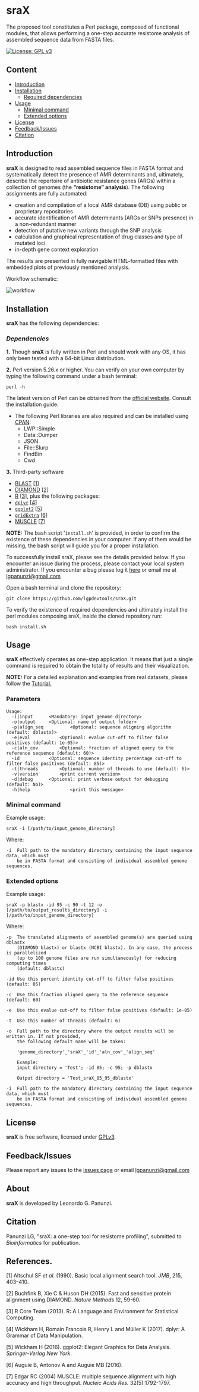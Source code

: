 # sraX
The proposed tool constitutes a Perl package, composed of functional modules, that allows performing a one-step accurate resistome analysis of assembled sequence data from FASTA files.

[![License: GPL v3](https://img.shields.io/badge/License-GPL%20v3-brightgreen.svg)](https://github.com/lgpdevtools/sraX/blob/master/LICENSE)

## Content
  * [Introduction](#introduction)
  * [Installation](#installation)
    * [Required dependencies](#required-dependencies)
  * [Usage](#usage)
    * [Minimal command](#minimal-command)
    * [Extended options](#extended-options)
  * [License](#license)
  * [Feedback/Issues](#feedbackissues)
  * [Citation](#citation)

## Introduction
__sraX__ is designed to read assembled sequence files in FASTA format and systematically detect the presence of AMR determinants and, ultimately, describe the repertoire of antibiotic resistance genes (ARGs) within a collection of genomes (the __“resistome” analysis__). The following assignments are fully automated:
- creation and compilation of a local AMR database (DB) using public or proprietary repositories
- accurate identification of AMR determinants (ARGs or SNPs presence) in a non-redundant manner
- detection of putative new variants through the SNP analysis
- calculation and graphical representation of drug classes and type of mutated loci
- in-depth gene context exploration

The results are presented in fully navigable HTML-formatted files with embedded plots of previously mentioned analysis.

Workflow schematic:

![workflow](https://user-images.githubusercontent.com/45903129/50822537-421cff80-1332-11e9-9efb-188a179301e4.png)


## Installation
**sraX** has the following dependencies:


### _Dependencies_

**1.** Though **sraX** is fully written in Perl and should work with any OS, it has only been tested with a 64-bit Linux distribution.

**2.** Perl version 5.26.x or higher. You can verify on your own computer by typing the following command under a bash terminal:
```
perl -h
```
The latest version of Perl can be obtained from the [official website](http://www.perl.org). Consult the installation guide.

- The following Perl libraries are also required and can be installed using [CPAN](http://www.cpan.org):
	- LWP::Simple
	- Data::Dumper
	- JSON
	- File::Slurp
	- FindBin
	- Cwd

 **3.** Third-party software
 * [BLAST](https://blast.ncbi.nlm.nih.gov/Blast.cgi?CMD=Web&PAGE_TYPE=BlastDocs&DOC_TYPE=Download) [[1]](#references)
 * [DIAMOND](http://github.com/bbuchfink/diamond/) [[2]](#references)
 * [R](http://www.r-project.org/) [[3]](#references), plus the following packages:
 * [`dplyr`](https://cran.r-project.org/web/packages/dplyr/) [[4]](#references)
 * [`ggplot2`](https://cran.r-project.org/web/packages/ggplot2/) [[5]](#references)
 * [`gridExtra`](https://cran.r-project.org/web/packages/gridExtra/) [[6]](#references)
 * [MUSCLE](http://www.drive5.com/muscle/) [[7]](#references)
  
__NOTE:__ The bash script '`install.sh`' is provided, in order to confirm the existence of these dependencies in your computer. If any of them would be missing, the bash script will guide you for a proper installation.

To successfully install sraX, please see the details provided below. If you encounter an issue during the process, please contact your local system administrator. If you encounter a bug please log it [here](https://github.com/lgpdevtools/sraX/issues) or email me at lgpanunzi@gmail.com

Open a bash terminal and clone the repository:
```
git clone https://github.com/lgpdevtools/sraX.git
```
To verify the existence of required dependencies and ultimately install the perl modules composing sraX, inside the cloned repository run:
```
bash install.sh
```
## Usage

**sraX** effectively operates as one-step application. It means that just a single command is required to obtain the totality of results and their visualization.   

__NOTE:__ For a detailed explanation and examples from real datasets, please follow the [Tutorial.](https://github.com/lgpdevtools/sraX/blob/master/Tutorial.md)

### Parameters
```
Usage:
  -i|input		<Mandatory: input genome directory>
  -o|output		<Optional: name of output folder>
  -p|align_seq        	<Optional: sequence aligning algorithm (default: dblastx)>
  -e|eval    		<Optional: evalue cut-off to filter false positives (default: 1e-05)>
  -c|aln_cov       	<Optional: fraction of aligned query to the reference sequence (default: 60)>
  -id      		<Optional: sequence identity percentage cut-off to filter false positives (default: 85)>
  -t|threads      	<Optional: number of threads to use (default: 6)>
  -v|version		<print current version>
  -d|debug		<Optional: print verbose output for debugging (default: No)>
  -h|help               <print this message>
```
### Minimal command
Example usage:
```
sraX -i [/path/to/input_genome_directory]
```
Where:
```
-i	Full path to the mandatory directory containing the input sequence data, which must
	be in FASTA format and consisting of individual assembled genome sequences.
```


### Extended options
Example usage:
```
sraX -p blastx -id 95 -c 90 -t 12 -o [/path/to/output_results_directory] -i [/path/to/input_genome_directory]
```
Where:
```
-p	The translated alignments of assembled genome(s) are queried using dblastx
	(DIAMOND blastx) or blastx (NCBI blastx). In any case, the process is parallelized
	(up to 100 genome files are run simultaneously) for reducing computing times
	(default: dblastx)

-id	Use this percent identity cut-off to filter false positives (default: 85)			

-c	Use this fraction aligned query to the reference sequence (default: 60)

-e	Use this evalue cut-off to filter false positives (default: 1e-05)

-t	Use this number of threads (default: 6)

-o	Full path to the directory where the output results will be written in. If not provided,
	the following default name will be taken:
			
	'genome_directory'_'sraX'_'id'_'aln_cov'_'align_seq'

	Example:
	input directory = 'Test'; -id 85; -c 95; -p dblastx
			
	Output directory = 'Test_sraX_85_95_dblastx'
		
-i	Full path to the mandatory directory containing the input sequence data, which must
	be in FASTA format and consisting of individual assembled genome sequences.
```

## License
**sraX** is free software, licensed under [GPLv3](https://github.com/lgpdevtools/sraX/blob/master/LICENSE).

## Feedback/Issues
Please report any issues to the [issues page](https://github.com/lgpdevtools/sraX/issues) or email lgpanunzi@gmail.com

## About
**sraX** is developed by Leonardo G. Panunzi.

## Citation
Panunzi LG, "sraX: a one-step tool for resistome profiling", submitted to _Bioinformatics_ for publication.

## References.
[1] Altschul SF _et al._ (1990). Basic local alignment search tool. _JMB_, 215, 403–410.

[2] Buchfink B, Xie C & Huson DH (2015). Fast and sensitive protein alignment using DIAMOND. _Nature Methods_ 12, 59-60.

[3] R Core Team (2013). R: A Language and Environment for Statistical Computing.

[4] Wickham H, Romain Francois R, Henry L and Müller K (2017). dplyr: A Grammar of Data Manipulation.

[5] Wickham H (2016). ggplot2: Elegant Graphics for Data Analysis. _Springer-Verlag New York_.

[6] Auguie B, Antonov A and Auguie MB (2016).

[7] Edgar RC (2004) MUSCLE: multiple sequence alignment with high accuracy and high throughput. _Nucleic Acids Res._ 32(5):1792-1797.
